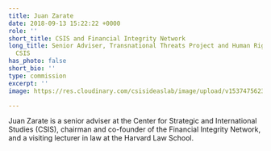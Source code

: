 ```yaml
---
title: Juan Zarate
date: 2018-09-13 15:22:22 +0000
role: ''
short_title: CSIS and Financial Integrity Network
long_title: Senior Adviser, Transnational Threats Project and Human Rights Initiative,
  CSIS
has_photo: false
short_bio: ''
type: commission
excerpt: ''
image: https://res.cloudinary.com/csisideaslab/image/upload/v1537475623/health-commission/Anon.jpg

---
```

Juan Zarate is a senior adviser at the Center for Strategic and International Studies (CSIS), chairman and co-founder of the Financial Integrity Network, and a visiting lecturer in law at the Harvard Law School.